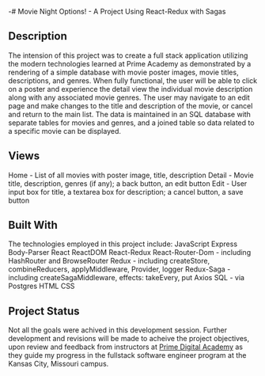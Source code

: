 -# Movie Night Options! - A Project Using React-Redux with Sagas

## Description

The intension of this project was to create a full stack application utilizing the modern technologies learned at Prime Academy as demonstrated by a rendering of a simple database with movie poster images, movie titles, descriptions, and genres. When fully functional, the user will be able to click on a poster and experience the detail view the individual movie description along with any associated movie genres. The user may navigate to an edit page and make changes to the title and description of the movie, or cancel and return to the main list. The data is maintained in an SQL database with separate tables for movies and genres, and a joined table so data related to a specific movie can be displayed.

## Views

Home - List of all movies with poster image, title, description
Detail - Movie title, description, genres (if any); a back button, an edit button
Edit - User input box for title, a textarea box for description; a cancel button, a save button

## Built With

The technologies employed in this project include:
JavaScript
Express
Body-Parser
React
ReactDOM
React-Redux
React-Router-Dom - including HashRouter and BrowseRouter
Redux - including createStore, combineReducers, applyMiddleware, Provider, logger
Redux-Saga - including createSagaMiddleware, effects: takeEvery, put
Axios
SQL - via Postgres
HTML
CSS

## Project Status

Not all the goals were achived in this development session. Further development and revisions will be made to acheive the project objectives, upon review and feedback from instructors at [Prime Digital Academy](www.primeacademy.io) as they guide my progress in the fullstack software engineer program at the Kansas City, Missouri campus.

